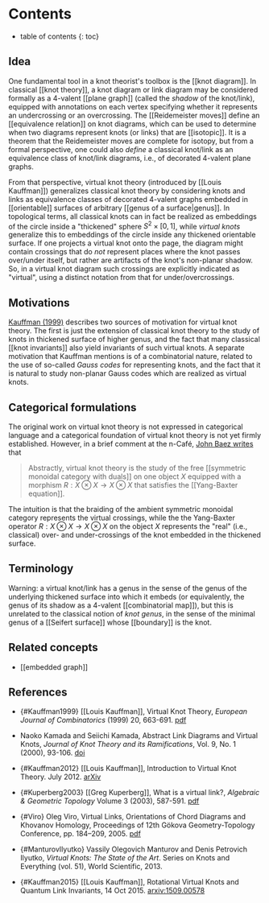 # Contents
* table of contents
{: toc}

## Idea

One fundamental tool in a knot theorist's toolbox is the [[knot diagram]].  In classical [[knot theory]], a knot diagram or link diagram may be considered formally as a 4-valent [[plane graph]] (called the _shadow_ of the knot/link), equipped with annotations on each vertex specifying whether it represents an undercrossing or an overcrossing.  The [[Reidemeister moves]] define an [[equivalence relation]] on knot diagrams, which can be used to determine when two diagrams represent knots (or links) that are [[isotopic]].  It is a theorem that the Reidemeister moves are complete for isotopy, but from a formal perspective, one could also _define_ a classical knot/link as an equivalence class of knot/link diagrams, i.e., of decorated 4-valent plane graphs.

From that perspective, virtual knot theory (introduced by [[Louis Kauffman]]) generalizes classical knot theory by considering knots and links as equivalence classes of decorated 4-valent graphs embedded in [[orientable]] surfaces of arbitrary [[genus of a surface|genus]].  In topological terms, all classical knots can in fact be realized as embeddings of the circle inside a "thickened" sphere $S^2 \times [0,1]$, while _virtual knots_ generalize this to embeddings of the circle inside any thickened orientable surface.  If one projects a virtual knot onto the page, the diagram might contain crossings that do _not_ represent places where the knot passes over/under itself, but rather are artifacts of the knot's non-planar shadow.  So, in a virtual knot diagram such crossings are explicitly indicated as "virtual", using a distinct notation from that for under/overcrossings.

## Motivations

[Kauffman (1999)](#Kauffman1999) describes two sources of motivation for virtual knot theory.  The first is just the extension of classical knot theory to the study of knots in thickened surface of higher genus, and the fact that many classical [[knot invariants]] also yield invariants of such virtual knots.  A separate motivation that Kauffman mentions is of a combinatorial nature, related to the use of so-called _Gauss codes_ for representing knots, and the fact that it is natural to study non-planar Gauss codes which are realized as virtual knots.

## Categorical formulations

The original work on virtual knot theory is not expressed in categorical language and a categorical foundation of virtual knot theory is not yet firmly established.  However, in a brief comment at the n-Café, [John Baez writes](https://golem.ph.utexas.edu/category/2008/10/categorification_in_new_scient.html#c019490) that

> Abstractly, virtual knot theory is the study of the free [[symmetric monoidal category with duals]] on one object $X$ equipped with a morphism $R:X\otimes X\to X\otimes X$ that satisfies the [[Yang-Baxter equation]].

The intuition is that the braiding of the ambient symmetric monoidal category represents the virtual crossings, while the the Yang-Baxter operator $R : X \otimes X \to X \otimes X$ on the object $X$ represents the "real" (i.e., classical) over- and under-crossings of the knot embedded in the thickened surface.

## Terminology

Warning: a virtual knot/link has a genus in the sense of the genus of the underlying thickened surface into which it embeds (or equivalently, the genus of its shadow as a 4-valent [[combinatorial map]]), but this is unrelated to the classical notion of _knot genus_, in the sense of the minimal genus of a [[Seifert surface]] whose [[boundary]] is the knot.

## Related concepts

* [[embedded graph]]

## References

* {#Kauffman1999} [[Louis Kauffman]], Virtual Knot Theory, _European Journal of Combinatorics_ (1999) 20, 663-691. [pdf](http://homepages.math.uic.edu/~kauffman/VKT.pdf)

* Naoko Kamada and Seiichi Kamada, Abstract Link Diagrams and Virtual Knots, _Journal of Knot Theory and its Ramifications_, Vol. 9, No. 1 (2000), 93-106. [doi](http://dx.doi.org/10.1142/S0218216500000049)

* {#Kauffman2012} [[Louis Kauffman]], Introduction to Virtual Knot Theory. July 2012. [arXiv](http://arxiv.org/abs/1101.0665)

* {#Kuperberg2003} [[Greg Kuperberg]], What is a virtual link?, _Algebraic & Geometric Topology_ Volume 3 (2003), 587-591. [pdf](http://arxiv.org/pdf/math/0208039v2.pdf)

* {#Viro} Oleg Viro, Virtual Links, Orientations of Chord Diagrams and Khovanov Homology, Proceedings of 12th Gökova Geometry-Topology Conference, pp. 184–209, 2005. [pdf](http://www.pdmi.ras.ru/~olegviro/ggt05-viro.pdf)

* {#ManturovIlyutko} Vassily Olegovich Manturov and Denis Petrovich Ilyutko, _Virtual Knots: The State of the Art_.  Series on Knots and Everything (vol. 51), World Scientific, 2013.

* {#Kauffman2015} [[Louis Kauffman]], Rotational Virtual Knots and Quantum Link Invariants, 14 Oct 2015. [arxiv:1509.00578](http://arxiv.org/abs/1509.00578)